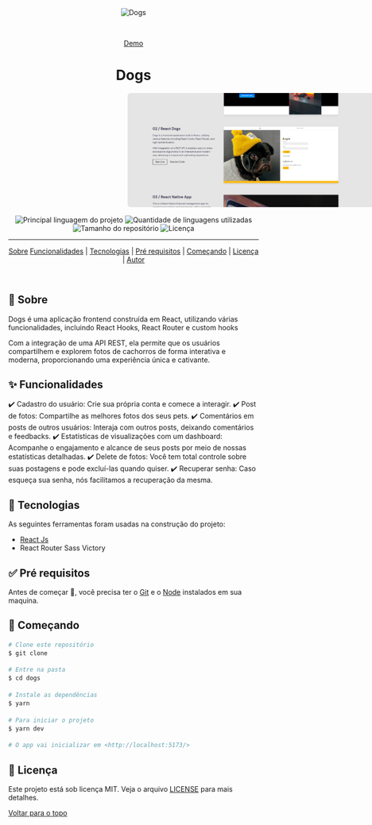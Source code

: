<div align="center" id="top"> 
  <img src="./dogs/public/gif.gif" alt="Dogs" />

  &#xa0;

  <a href="https://dogs.rodrigolima.tech">Demo</a>
</div>

<h1 align="center">Dogs</h1>
<img src='./screenshot.png' style='border-radius: .4rem; width:800px; margin: 0 15rem' />

<p align="center">
  <img alt="Principal linguagem do projeto" src="https://img.shields.io/github/languages/top/thiagonmiziara/dogs?color=56BEB8">

  <img alt="Quantidade de linguagens utilizadas" src="https://img.shields.io/github/languages/count/thiagonmiziara/dogs?color=56BEB8">

  <img alt="Tamanho do repositório" src="https://img.shields.io/github/repo-size/thiagonmiziara/dogs?color=56BEB8">

  <img alt="Licença" src="https://img.shields.io/github/license/thiagonmiziara/dogs?color=56BEB8">

</p>

<!-- Status -->



<hr>

<p align="center">
  <a href="#dart-sobre">Sobre</a> 
  <a href="#sparkles-funcionalidades">Funcionalidades</a>  | 
  <a href="#rocket-tecnologias">Tecnologias</a>  | 
  <a href="#white_check_mark-pré-requesitos">Pré requisitos</a>  | 
  <a href="#checkered_flag-começando">Começando</a>  | 
  <a href="#memo-licença">Licença</a>  | 
  <a href="https://github.com/zrodrigolimaz" target="_blank">Autor</a>
</p>

<br>

## :dart: Sobre ##

Dogs é uma aplicação frontend construída em React, utilizando várias funcionalidades, incluindo React Hooks, React Router e custom hooks

Com a integração de uma API REST, ela permite que os usuários compartilhem e explorem fotos de cachorros de forma interativa e moderna, proporcionando uma experiência única e cativante.

## :sparkles: Funcionalidades ##

✔️ Cadastro do usuário: Crie sua própria conta e comece a interagir.
✔️ Post de fotos: Compartilhe as melhores fotos dos seus pets.
✔️ Comentários em posts de outros usuários: Interaja com outros posts, deixando comentários e feedbacks.
✔️ Estatísticas de visualizações com um dashboard: Acompanhe o engajamento e alcance de seus posts por meio de nossas estatísticas detalhadas.
✔️ Delete de fotos: Você tem total controle sobre suas postagens e pode excluí-las quando quiser.
✔️ Recuperar senha: Caso esqueça sua senha, nós facilitamos a recuperação da mesma.

## :rocket: Tecnologias ##

As seguintes ferramentas foram usadas na construção do projeto:


- [React Js](https://pt-br.reactjs.org/)
- React Router
  Sass 
  Victory


## :white_check_mark: Pré requisitos ##

Antes de começar :checkered_flag:, você precisa ter o [Git](https://git-scm.com) e o [Node](https://nodejs.org/en/) instalados em sua maquina.

## :checkered_flag: Começando ##

```bash
# Clone este repositório
$ git clone

# Entre na pasta
$ cd dogs

# Instale as dependências
$ yarn

# Para iniciar o projeto
$ yarn dev

# O app vai inicializar em <http://localhost:5173/>
```

## :memo: Licença ##

Este projeto está sob licença MIT. Veja o arquivo [LICENSE](LICENSE.md) para mais detalhes.



<a href="#top">Voltar para o topo</a>
